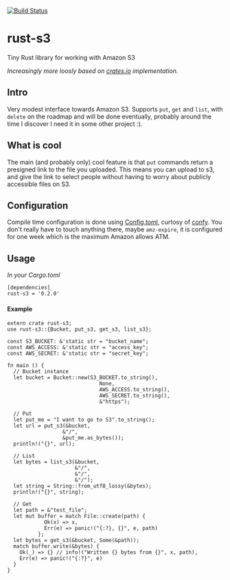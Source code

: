 [![Build Status](https://travis-ci.org/durch/rust-s3.svg?branch=master)](https://travis-ci.org/durch/rust-s3)

# rust-s3
Tiny Rust library for working with Amazon S3

*Increasingly more loosly based on [crates.io](https://github.com/rust-lang/crates.io/tree/master/src/s3) implementation.*

## Intro 
Very modest interface towards Amazon S3. 
Supports `put`, `get` and `list`, with `delete` on the roadmap and will be done eventually, 
probably around the time I discover I need it in some other project :).

## What is cool

The main (and probably only) cool feature is that `put` commands return a presigned link to the file you uploaded. 
This means you can upload to s3, and give the link to select people without having to worry about publicly accessible files on S3.

## Configuration

Compile time configuration is done using [Config.toml](https://github.com/durch/rust-s3/blob/master/Config.toml), 
curtosy of [confy](https://github.com/Luthaf/confy). You don't really have to touch anything there, maybe `amz-expire`, 
it is configured for one week which is the maximum Amazon allows ATM.

## Usage 

*In your Cargo.toml*

```
[dependencies]
rust-s3 = '0.2.0'
```

#### Example

```
extern crate rust-s3;
use rust-s3::{Bucket, put_s3, get_s3, list_s3};

const S3_BUCKET: &'static str = "bucket_name";
const AWS_ACCESS: &'static str = "access_key";
const AWS_SECRET: &'static str = "secret_key";

fn main () {
  // Bucket instance
  let bucket = Bucket::new(S3_BUCKET.to_string(),
                              None,
                              AWS_ACCESS.to_string(),
                              AWS_SECRET.to_string(),
                              &"https");
  
  // Put
  let put_me = "I want to go to S3".to_string();
  let url = put_s3(&bucket,
                  &"/",
                  &put_me.as_bytes());
  println!("{}", url);
  
  // List
  let bytes = list_s3(&bucket, 
                      &"/", 
                      &"/", 
                      &"/");
  let string = String::from_utf8_lossy(&bytes);
  println!("{}", string);
  
  // Get
  let path = &"test_file";
  let mut buffer = match File::create(path) {
            Ok(x) => x,
            Err(e) => panic!("{:?}, {}", e, path)
          };
  let bytes = get_s3(&bucket, Some(&path));
  match buffer.write(&bytes) {
    Ok(_) => {} // info!("Written {} bytes from {}", x, path),
    Err(e) => panic!("{:?}", e)
  }
}
  ```

